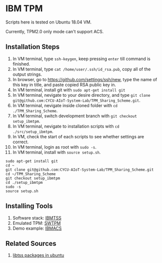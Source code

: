 # IBM TPM

Scripts here is tested on Ubuntu 18.04 VM.

Currently, TPM2.0 only mode can't support ACS.

## Installation Steps

1. In VM terminal, type ```ssh-keygen```, keep pressing ```enter``` till command is finished.
2. In VM terminal, type ```cat /home/user/.ssh/id_rsa.pub```, copy all of the output strings.
3. In browser, go to <https://github.com/settings/ssh/new>, type the name of this key in title, and paste copied RSA public key in.
4. In VM terminal, install git with ```sudo apt-get install git```
5. In VM terminal, nevigate to your desire directory, and type ```git clone git@github.com:CYCU-AIoT-System-Lab/TPM_Sharing_Scheme.git```.
6. In VM terminal, nevigate inside cloned folder with ```cd ./TPM_Sharing_Scheme```.
7. In VM terminal, switch development branch with ```git checkout setup_ibmtpm```.
8. In VM terminal, nevigate to installation scripts with ```cd ./src/setup_ibmtpm```.
9. In VM, check the start of each scripts to see whether settings are correct.
10. In VM terminal, login as root with ```sudo -s```.
11. In VM terminal, install with ```source setup.sh```.

```
sudo apt-get install git
cd ~
git clone git@github.com:CYCU-AIoT-System-Lab/TPM_Sharing_Scheme.git
cd ~/TPM_Sharing_Scheme
git checkout setup_ibmtpm
cd ./setup_ibmtpm
sudo -s
source setup.sh
```

## Installing Tools

1. Software stack: [IBMTSS](https://github.com/kgoldman/ibmtss)
2. Emulated TPM: [SWTPM](https://github.com/stefanberger/swtpm)
3. Demo example: [IBMACS](https://github.com/kgoldman/acs)

## Related Sources

1. [libtss packages in ubuntu](https://packages.ubuntu.com/search?keywords=libtss&searchon=names)
